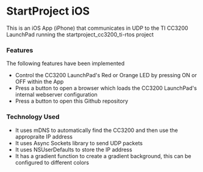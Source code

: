 # StartProject iOS

This is an iOS App (iPhone) that communicates in UDP to the TI CC3200 LaunchPad running the startproject_cc3200_ti-rtos project

### Features

The following features have been implemented
* Control the CC3200 LaunchPad's Red or Orange LED by pressing ON or OFF within the App
* Press a button to open a browser which loads the CC3200 LaunchPad's internal webserver configuration
* Press a button to open this Github repository

### Technology Used

* It uses mDNS to automatically find the CC3200 and then use the appropraite IP address
* It uses Async Sockets library to send UDP packets
* It uses NSUserDefaults to store the IP address
* It has a gradient function to create a gradient background, this can be configured to different colors



